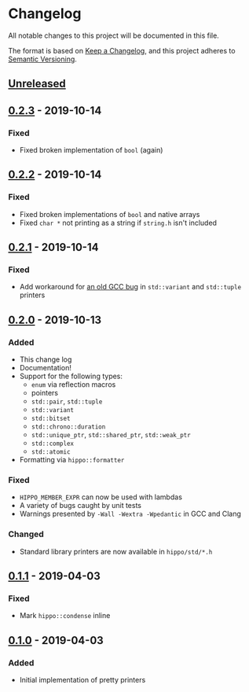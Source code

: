 # Changelog
All notable changes to this project will be documented in this file.

The format is based on [Keep a Changelog](https://keepachangelog.com/en/1.0.0/),
and this project adheres to [Semantic Versioning](https://semver.org/spec/v2.0.0.html).

## [Unreleased]

## [0.2.3] - 2019-10-14
### Fixed
- Fixed broken implementation of `bool` (again)

## [0.2.2] - 2019-10-14
### Fixed
- Fixed broken implementations of `bool` and native arrays
- Fixed `char *` not printing as a string if `string.h` isn't included

## [0.2.1] - 2019-10-14
### Fixed
- Add workaround for [an old GCC bug](https://gcc.gnu.org/bugzilla/show_bug.cgi?id=47226) in `std::variant` and `std::tuple` printers

## [0.2.0] - 2019-10-13
### Added
- This change log
- Documentation!
- Support for the following types:
  - `enum` via reflection macros
  - pointers
  - `std::pair`, `std::tuple`
  - `std::variant`
  - `std::bitset`
  - `std::chrono::duration`
  - `std::unique_ptr`, `std::shared_ptr`, `std::weak_ptr`
  - `std::complex`
  - `std::atomic`
- Formatting via `hippo::formatter`
### Fixed
- `HIPPO_MEMBER_EXPR` can now be used with lambdas
- A variety of bugs caught by unit tests
- Warnings presented by `-Wall -Wextra -Wpedantic` in GCC and Clang
### Changed
- Standard library printers are now available in `hippo/std/*.h`

## [0.1.1] - 2019-04-03
### Fixed
- Mark `hippo::condense` inline

## [0.1.0] - 2019-04-03
### Added
- Initial implementation of pretty printers

[unreleased]: https://github.com/calebzulawski/hippo/compare/0.2.3...master
[0.2.3]: https://github.com/calebzulawski/hippo/compare/0.2.2...0.2.3
[0.2.2]: https://github.com/calebzulawski/hippo/compare/0.2.1...0.2.2
[0.2.1]: https://github.com/calebzulawski/hippo/compare/0.2.0...0.2.1
[0.2.0]: https://github.com/calebzulawski/hippo/compare/0.1.1...0.2.0
[0.1.1]: https://github.com/calebzulawski/hippo/compare/0.1.0...0.1.1
[0.1.0]: https://github.com/calebzulawski/hippo/releases/tag/0.1.0
